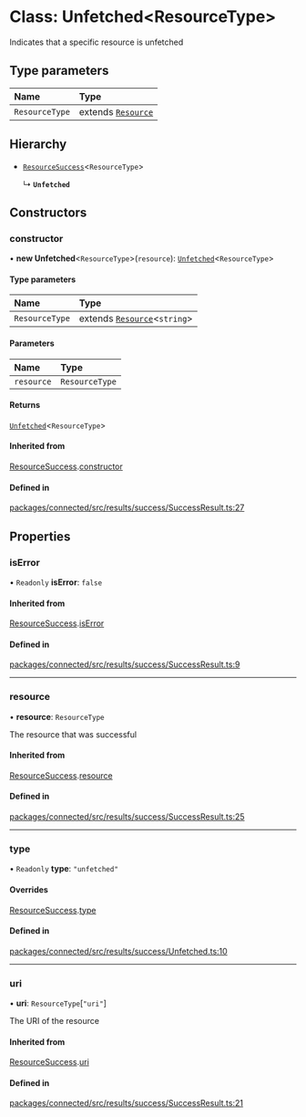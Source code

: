 # Class: Unfetched\<ResourceType\>

Indicates that a specific resource is unfetched

## Type parameters

| Name | Type |
| :------ | :------ |
| `ResourceType` | extends [`Resource`](../interfaces/Resource.md) |

## Hierarchy

- [`ResourceSuccess`](ResourceSuccess.md)\<`ResourceType`\>

  ↳ **`Unfetched`**

## Constructors

### constructor

• **new Unfetched**\<`ResourceType`\>(`resource`): [`Unfetched`](Unfetched.md)\<`ResourceType`\>

#### Type parameters

| Name | Type |
| :------ | :------ |
| `ResourceType` | extends [`Resource`](../interfaces/Resource.md)\<`string`\> |

#### Parameters

| Name | Type |
| :------ | :------ |
| `resource` | `ResourceType` |

#### Returns

[`Unfetched`](Unfetched.md)\<`ResourceType`\>

#### Inherited from

[ResourceSuccess](ResourceSuccess.md).[constructor](ResourceSuccess.md#constructor)

#### Defined in

[packages/connected/src/results/success/SuccessResult.ts:27](https://github.com/o-development/ldo/blob/0518c5c7483d8344bdec226a595a6c39a34f346f/packages/connected/src/results/success/SuccessResult.ts#L27)

## Properties

### isError

• `Readonly` **isError**: ``false``

#### Inherited from

[ResourceSuccess](ResourceSuccess.md).[isError](ResourceSuccess.md#iserror)

#### Defined in

[packages/connected/src/results/success/SuccessResult.ts:9](https://github.com/o-development/ldo/blob/0518c5c7483d8344bdec226a595a6c39a34f346f/packages/connected/src/results/success/SuccessResult.ts#L9)

___

### resource

• **resource**: `ResourceType`

The resource that was successful

#### Inherited from

[ResourceSuccess](ResourceSuccess.md).[resource](ResourceSuccess.md#resource)

#### Defined in

[packages/connected/src/results/success/SuccessResult.ts:25](https://github.com/o-development/ldo/blob/0518c5c7483d8344bdec226a595a6c39a34f346f/packages/connected/src/results/success/SuccessResult.ts#L25)

___

### type

• `Readonly` **type**: ``"unfetched"``

#### Overrides

[ResourceSuccess](ResourceSuccess.md).[type](ResourceSuccess.md#type)

#### Defined in

[packages/connected/src/results/success/Unfetched.ts:10](https://github.com/o-development/ldo/blob/0518c5c7483d8344bdec226a595a6c39a34f346f/packages/connected/src/results/success/Unfetched.ts#L10)

___

### uri

• **uri**: `ResourceType`[``"uri"``]

The URI of the resource

#### Inherited from

[ResourceSuccess](ResourceSuccess.md).[uri](ResourceSuccess.md#uri)

#### Defined in

[packages/connected/src/results/success/SuccessResult.ts:21](https://github.com/o-development/ldo/blob/0518c5c7483d8344bdec226a595a6c39a34f346f/packages/connected/src/results/success/SuccessResult.ts#L21)
